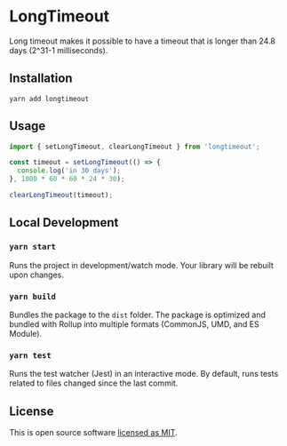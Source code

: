 # LongTimeout

Long timeout makes it possible to have a timeout that is longer than 24.8 days (2^31-1 milliseconds).

## Installation

```
yarn add longtimeout
```

## Usage

```js
import { setLongTimeout, clearLongTimeout } from 'longtimeout';

const timeout = setLongTimeout(() => {
  console.log('in 30 days');
}, 1000 * 60 * 60 * 24 * 30);

clearLongTimeout(timeout);
```

## Local Development

### `yarn start`

Runs the project in development/watch mode. Your library will be rebuilt upon changes.

### `yarn build`

Bundles the package to the `dist` folder. The package is optimized and bundled with Rollup into multiple formats (CommonJS, UMD, and ES Module).

### `yarn test`

Runs the test watcher (Jest) in an interactive mode. By default, runs tests related to files changed since the last commit.

## License

This is open source software [licensed as MIT](https://github.com/Kamahl19/longtimeout/blob/master/LICENSE).
